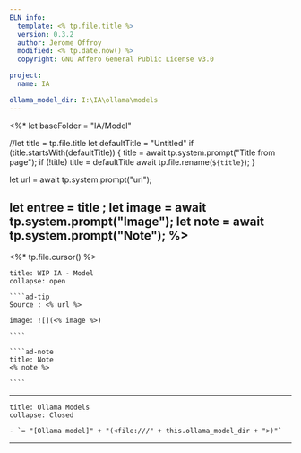 ```yaml
---
ELN info:
  template: <% tp.file.title %>
  version: 0.3.2
  author: Jerome Offroy
  modified: <% tp.date.now() %>
  copyright: GNU Affero General Public License v3.0

project:
  name: IA

ollama_model_dir: I:\IA\ollama\models
---
```

<%*
  let baseFolder = "IA/Model"

  //let
  title = tp.file.title
  let defaultTitle = "Untitled"
  if (title.startsWith(defaultTitle)) {
    title = await tp.system.prompt("Title from page");
    if (!title) title = defaultTitle
    await tp.file.rename(`${title}`);
  }

let url = await tp.system.prompt("url");

let entree = title ;
let image = await tp.system.prompt("Image");
let note = await tp.system.prompt("Note");
%>
---
<%* tp.file.cursor() %>
``````ad-example
title: WIP IA - Model
collapse: open

````ad-tip
Source : <% url %>

image: ![](<% image %>)

````

````ad-note
title: Note
<% note %>

````

``````

---

```ad-tip
title: Ollama Models
collapse: Closed

- `= "[Ollama model]" + "(<file:///" + this.ollama_model_dir + ">)"`
```

---

